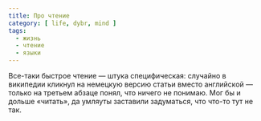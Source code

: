 ```yaml
---
title: Про чтение
category: [ life, dybr, mind ]
tags:
  - жизнь
  - чтение
  - языки
---
```

Все-таки быстрое чтение — штука специфическая: случайно в википедии кликнул на немецкую версию статьи вместо
английской — только на третьем абзаце понял, что ничего не понимаю. Мог бы и дольше «читать», да умляуты
заставили задуматься, что что-то тут не так.
